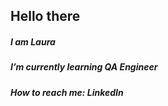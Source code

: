 ## Hello there

##### I am Laura
##### I’m currently learning QA Engineer
##### How to reach me: LinkedIn
